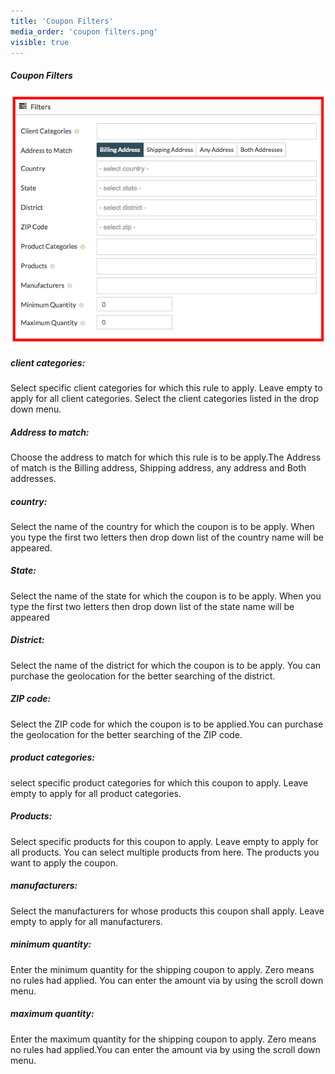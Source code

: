 ```yaml
---
title: 'Coupon Filters'
media_order: 'coupon filters.png'
visible: true
---
```


##### **Coupon Filters**

![](coupon%20filters.png)

##### **client categories**: 
Select specific client categories for which this rule to apply. Leave empty to apply for all client categories. Select the client categories listed in the drop down menu.

##### **Address to match**: 
Choose the address to match for which this rule is to be apply.The Address of match is the Billing address, Shipping address, any address and Both addresses.

##### **country**: 
Select the name of the country for which the coupon is to be apply. When you type the first two letters then drop down list of the country name will be appeared.

##### **State**: 
Select the name of the state for which the coupon is to be apply. When you type the first two letters then drop down list of the state name will be appeared

##### **District**: 
Select the name of the district for which the coupon is to be apply. You can purchase the geolocation for the better searching of the district.

##### **ZIP code**: 
Select the ZIP code for which the coupon is to be applied.You can purchase the geolocation for the better searching of the ZIP code.

##### **product categories**: 
select specific product categories for which this coupon to apply. Leave empty to apply for all product categories.

##### **Products**: 
Select specific products for this coupon to apply. Leave empty to apply for all products. You can select multiple products from here. The products you want to apply the coupon. 

##### **manufacturers**: 
Select the manufacturers for whose products this coupon shall apply. Leave empty to apply for all manufacturers.

##### **minimum quantity**: 
Enter the minimum quantity for the shipping coupon to apply. Zero means no rules had applied. You can enter the amount via by using the scroll down menu.	

##### **maximum quantity**:
Enter the maximum quantity for the shipping coupon to apply. Zero means no rules had applied.You can enter the amount via by using the scroll down menu.
